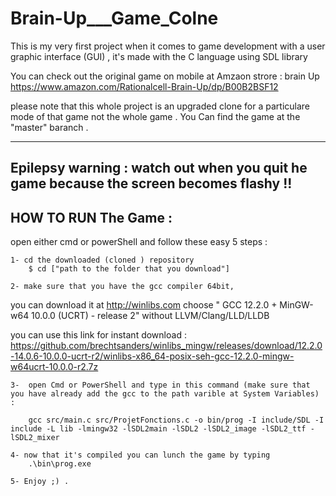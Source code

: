 # Brain-Up___Game_Colne
This is my very first project when it comes to game development with a user graphic interface (GUI) , it's made with the C language using SDL library  

You can check out the original game on mobile at Amzaon strore : brain Up https://www.amazon.com/Rationalcell-Brain-Up/dp/B00B2BSF12

please note that this whole project is an upgraded clone for a particulare mode of that game not the whole game .
You Can find the game at the "master" baranch .

--------------------------------------------------------------------------------------------------------------------------------------
Epilepsy warning : watch out when you quit he game because the screen becomes flashy !! 
---------------------------------------------------------------------------------------------------------------------------------------

HOW TO RUN The Game : 
---------------------

 open either cmd or powerShell and follow these easy 5 steps :
	
	1- cd the downloaded (cloned ) repository
		$ cd ["path to the folder that you download"]
  
	2- make sure that you have the gcc compiler 64bit,  
you can download it at http://winlibs.com choose " GCC 12.2.0 + MinGW-w64 10.0.0 (UCRT) - release 2"  without LLVM/Clang/LLD/LLDB 

you can use this link for instant download : 
  https://github.com/brechtsanders/winlibs_mingw/releases/download/12.2.0-14.0.6-10.0.0-ucrt-r2/winlibs-x86_64-posix-seh-gcc-12.2.0-mingw-w64ucrt-10.0.0-r2.7z
		

	3-  open Cmd or PowerShell and type in this command (make sure that you have already add the gcc to the path varible at System Variables) :
		
		gcc src/main.c src/ProjetFonctions.c -o bin/prog -I include/SDL -I include -L lib -lmingw32 -lSDL2main -lSDL2 -lSDL2_image -lSDL2_ttf -lSDL2_mixer
		
	4- now that it's compiled you can lunch the game by typing
		.\bin\prog.exe
	
	5- Enjoy ;) .
